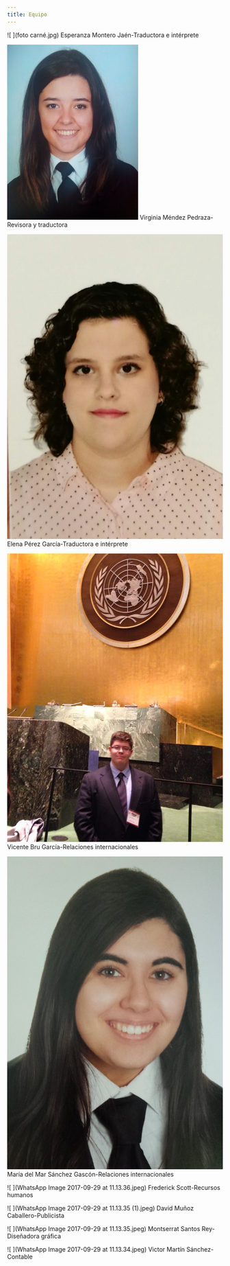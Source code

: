 ```yaml
---
title: Equipo
---
```


                                                                                                

 ![ ](foto carné.jpg)   Esperanza Montero Jaén-Traductora e intérprete                               
 
 
![ ](virginia.jpg)    Virginia Méndez Pedraza-Revisora y traductora


![ ](Fotografía_Elena.jpeg) Elena Pérez García-Traductora e intérprete









![ ](11083630_926155390751287_3063006943886712191_n.jpg) Vicente Bru García-Relaciones internacionales

![ ](20140718_124722_girada.jpg) María del Mar Sánchez Gascón-Relaciones internacionales

![ ](WhatsApp Image 2017-09-29 at 11.13.36.jpeg) Frederick Scott-Recursos humanos

![ ](WhatsApp Image 2017-09-29 at 11.13.35 (1).jpeg) David Muñoz Caballero-Publicista

![ ](WhatsApp Image 2017-09-29 at 11.13.35.jpeg) Montserrat Santos Rey-Diseñadora gráfica

![ ](WhatsApp Image 2017-09-29 at 11.13.34.jpeg) Victor Martín Sánchez-Contable


<style>
 .content .container img {
    width: 10em;
    /*float: left;*/
    margin-right: 1em;
 }
</style>









